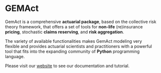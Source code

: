 # GEMAct

GemAct is a comprehensive **actuarial package**, based on the collective risk theory framework, that offers a set of tools for **non-life** (re)insurance **pricing**, stochastic **claims reserving**, and **risk aggregation**.

The variety of available functionalities makes GemAct modeling very flexible and provides actuarial scientists and practitioners with a powerful tool that fits into the expanding community of **Python** programming language.


Please visit our [website](https://gem-analytics.github.io/gemact/) to see our documentation and tutorial.

